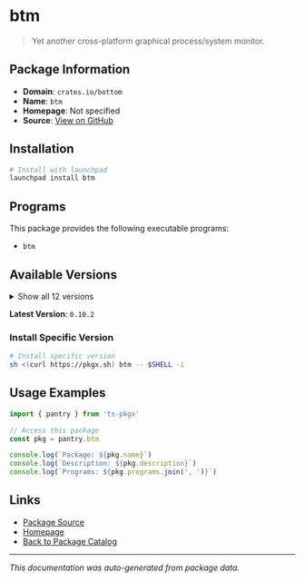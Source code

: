 # btm

> Yet another cross-platform graphical process/system monitor.

## Package Information

- **Domain**: `crates.io/bottom`
- **Name**: `btm`
- **Homepage**: Not specified
- **Source**: [View on GitHub](https://github.com/pkgxdev/pantry/tree/main/projects/crates.io/bottom/package.yml)

## Installation

```bash
# Install with launchpad
launchpad install btm
```

## Programs

This package provides the following executable programs:

- `btm`

## Available Versions

<details>
<summary>Show all 12 versions</summary>

- `0.10.2`, `0.10.1`, `0.10.0`, `0.9.7`, `0.9.6`
- `0.9.5`, `0.9.4`, `0.9.3`, `0.9.2`, `0.9.1`
- `0.9.0`, `0.8.0`

</details>

**Latest Version**: `0.10.2`

### Install Specific Version

```bash
# Install specific version
sh <(curl https://pkgx.sh) btm -- $SHELL -i
```

## Usage Examples

```typescript
import { pantry } from 'ts-pkgx'

// Access this package
const pkg = pantry.btm

console.log(`Package: ${pkg.name}`)
console.log(`Description: ${pkg.description}`)
console.log(`Programs: ${pkg.programs.join(', ')}`)
```

## Links

- [Package Source](https://github.com/pkgxdev/pantry/tree/main/projects/crates.io/bottom/package.yml)
- [Homepage](#)
- [Back to Package Catalog](../../package-catalog.md)

---

*This documentation was auto-generated from package data.*
